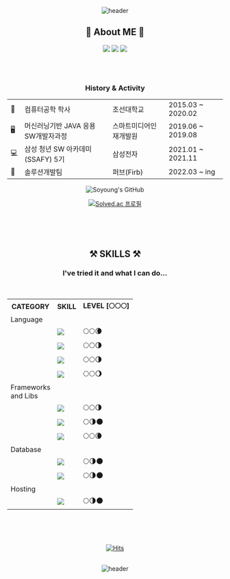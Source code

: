 <div align="center">

![header](https://capsule-render.vercel.app/api?type=waving&height=250&text=SO%20YOUNG%20YOON&fontAlign=50&fontAlignY=40&desc=Programming-Web/App%20Developer&descAlign=50.&descAlignY=60&&color=gradient&fontColor=ffffff&animation=twinkling)


  
  ## 💛 About ME 💛 
  
	
  <a href="https://blog.naver.com/soyoung_it" target="_blank"><img src="https://img.shields.io/badge/blog-%03C75A.svg?style=for-the-badge&logo=Naver&logoColor=white"/></a>
  <a href="https://yoonsoyoung.github.io/" target="_blank"><img src="https://img.shields.io/badge/portfolio-8B89CC.svg?style=for-the-badge&logo=Github&logoColor=white"/></a>
  <a href="mailto:soyoung_it@naver.com" target="_blank"><img src="https://img.shields.io/badge/Mail-EA4335.svg?style=for-the-badge&logo=Gmail&logoColor=white"/></a>
  
  
  <br>
  <br>
  
  	
 ### History & Activity	

	
<table>
	<tr>
		<td>🏫</td>
		<td>컴퓨터공학 학사</td>
		<td>조선대학교</td>
		<td>2015.03 ~ 2020.02</td>
	</tr>
	<tr>
		<td>🖥</td>
		<td>머신러닝기반 JAVA 응용 SW개발자과정</td>
		<td>스마트미디어인재개발원</td>
		<td>2019.06 ~ 2019.08</td>
	</tr>
	<tr>
		<td>💻</td>
		<td>삼성 청년 SW 아카데미(SSAFY) 5기</td>
		<td>삼성전자</td>
		<td>2021.01 ~ 2021.11</td>
	</tr>
	<tr>
		<td>🏦</td>
		<td>솔루션개발팀</td>
		<td>퍼브(Firb)</td>
		<td>2022.03 ~ ing</td>
	</tr>
</table>
	


![Soyoung's GitHub](https://github-readme-stats.vercel.app/api?username=yoonsoyoung&show_icons=true&bg_color=45,f794a4,fdd6bd&title_color=ffffff&icon_color=ffffff&hide_border=true)

<!--   ![Top Langs](https://github-readme-stats.vercel.app/api/top-langs/?username=yoonsoyoung&card_width=445&layout=compact&bg_color=100,fdd6bd,fbc8d4&title_color=ffffff&hide_border=true&langs_count=4) -->
	
[![Solved.ac 프로필](http://mazassumnida.wtf/api/v2/generate_badge?boj=hummingsy)](https://solved.ac/hummingsy)

  
<br>
<br>
<br>
  
  

  ## ⚒ SKILLS ⚒ 
  ### I've tried it and what I can do...

	
<br>
	
	
<table>

<tr>
	<th>CATEGORY</th>
	<th>SKILL</th>
	<th>LEVEL [🌕🌕🌕]</th>
</tr>
<tr>
	<td>Language</td>
	<td></td>
	<td></td>
</tr>
<tr>
	<td> </td>
	<td><img src="https://img.shields.io/badge/java-%23ED8B00.svg?style=for-the-badge&logo=java&logoColor=white"/></td>
	<td>🌕🌕🌘</td>
</tr>
<tr>
	<td> </td>
	<td><img src="https://img.shields.io/badge/javascript-%23323330.svg?style=for-the-badge&logo=javascript&logoColor=%23F7DF1E"/></td>
	<td>🌕🌕🌗</td>
</tr>

<tr>
	<td> </td>
	<td><img src="https://img.shields.io/badge/html5-%23E34F26.svg?style=for-the-badge&logo=html5&logoColor=white"/></td>
	<td>🌕🌕🌗</td>
</tr>

<tr>
	<td> </td>
	<td><img src="https://img.shields.io/badge/css3-%231572B6.svg?style=for-the-badge&logo=css3&logoColor=white"/></td>
	<td>🌕🌕🌖</td>
</tr>

<tr>
	<td>Frameworks <br>and Libs</td>
	<td></td>
	<td></td>
</tr>
	
<tr>
	<td> </td>
	<td><img src="https://img.shields.io/badge/vuejs-%2335495e.svg?style=for-the-badge&logo=vuedotjs&logoColor=%234FC08D"/></td>
	<td>🌕🌕🌗</td>
</tr>
<tr>
	<td> </td>
	<td><img src="https://img.shields.io/badge/react-61DAFB?style=for-the-badge&logo=react&logoColor=black"></td>
	<td>🌕🌗🌑</td>
</tr>

<tr>
	<td> </td>
	<td><img src="https://img.shields.io/badge/spring-%236DB33F.svg?style=for-the-badge&logo=spring&logoColor=white"/></td>
	<td>🌕🌕🌘</td>
</tr>

<tr>
	<td>Database</td>
	<td></td>
	<td></td>
</tr>
	
<tr>
	<td> </td>
	<td><img src="https://img.shields.io/badge/MariaDB-003545?style=for-the-badge&logo=mariadb&logoColor=white"/></td>
	<td>🌕🌗🌑</td>
</tr>
<tr>
	<td> </td>
	<td><img src="https://img.shields.io/badge/mysql-%2300f.svg?style=for-the-badge&logo=mysql&logoColor=white"/></td>
	<td>🌕🌗🌑</td>
</tr>
	
<tr>
	<td>Hosting</td>
	<td></td>
	<td></td>
</tr>
	
<tr>
	<td> </td>
	<td><img src="https://img.shields.io/badge/AWS-%23FF9900.svg?style=for-the-badge&logo=amazon-aws&logoColor=white"/></td>
	<td>🌕🌗🌑</td>
</tr>
	
</table>
	


  
  
   <br>
  <br>
  <br>
  
	
  [![Hits](https://hits.seeyoufarm.com/api/count/incr/badge.svg?url=https%3A%2F%2Fgithub.com%2Fyoonsoyoung&count_bg=%23C59BD7&title_bg=%23555555&icon=github.svg&icon_color=%23E7E7E7&title=hits&edge_flat=true)](https://hits.seeyoufarm.com)
  <br>
  <br>
  
![header](https://capsule-render.vercel.app/api?type=waving&color=gradient&height=150&section=footer)

</div>
